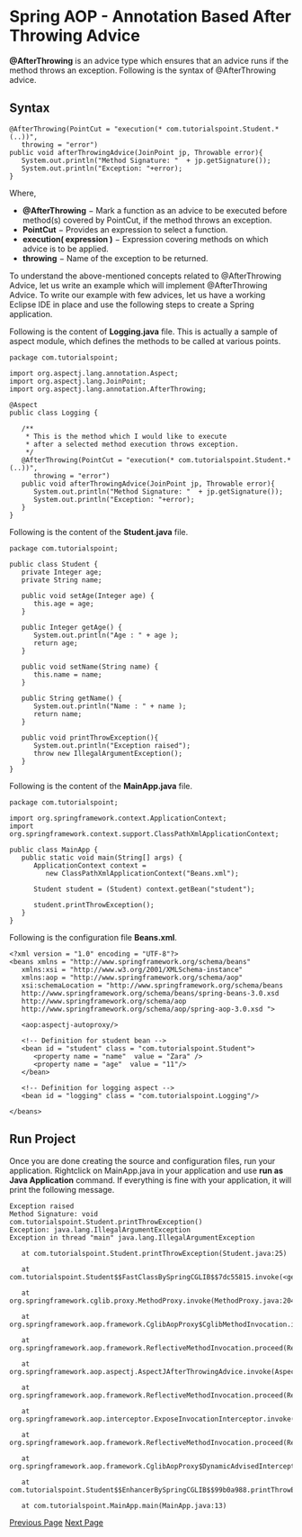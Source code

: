 # Spring AOP - Annotation Based After Throwing Advice
**@AfterThrowing** is an advice type which ensures that an advice runs if the method throws an exception. Following is the syntax of @AfterThrowing advice.

## Syntax
```
@AfterThrowing(PointCut = "execution(* com.tutorialspoint.Student.*(..))", 
   throwing = "error")
public void afterThrowingAdvice(JoinPoint jp, Throwable error){
   System.out.println("Method Signature: "  + jp.getSignature());  
   System.out.println("Exception: "+error);  
}
```
Where,

   * **@AfterThrowing** − Mark a function as an advice to be executed before method(s) covered by PointCut, if the method throws an exception.
   * **PointCut** − Provides an expression to select a function.
   * **execution( expression )** − Expression covering methods on which advice is to be applied.
   * **throwing** − Name of the exception to be returned.

To understand the above-mentioned concepts related to @AfterThrowing Advice, let us write an example which will implement @AfterThrowing Advice. To write our example with few advices, let us have a working Eclipse IDE in place and use the following steps to create a Spring application.

Following is the content of **Logging.java** file. This is actually a sample of aspect module, which defines the methods to be called at various points.

```
package com.tutorialspoint;

import org.aspectj.lang.annotation.Aspect;
import org.aspectj.lang.JoinPoint;  
import org.aspectj.lang.annotation.AfterThrowing;  

@Aspect
public class Logging {

   /** 
    * This is the method which I would like to execute
    * after a selected method execution throws exception.
    */
   @AfterThrowing(PointCut = "execution(* com.tutorialspoint.Student.*(..))", 
      throwing = "error")
   public void afterThrowingAdvice(JoinPoint jp, Throwable error){
      System.out.println("Method Signature: "  + jp.getSignature());  
      System.out.println("Exception: "+error);  
   }
}
```
Following is the content of the **Student.java** file.

```
package com.tutorialspoint;

public class Student {
   private Integer age;
   private String name;

   public void setAge(Integer age) {
      this.age = age;
   }
   
   public Integer getAge() {
      System.out.println("Age : " + age );
      return age;
   }

   public void setName(String name) {
      this.name = name;
   }
   
   public String getName() {
      System.out.println("Name : " + name );
      return name;
   }
   
   public void printThrowException(){
      System.out.println("Exception raised");
      throw new IllegalArgumentException();
   }
}
```
Following is the content of the **MainApp.java** file.

```
package com.tutorialspoint;

import org.springframework.context.ApplicationContext;
import org.springframework.context.support.ClassPathXmlApplicationContext;

public class MainApp {
   public static void main(String[] args) {
      ApplicationContext context = 
         new ClassPathXmlApplicationContext("Beans.xml");

      Student student = (Student) context.getBean("student");

      student.printThrowException();     
   }
}
```
Following is the configuration file **Beans.xml**.

```
<?xml version = "1.0" encoding = "UTF-8"?>
<beans xmlns = "http://www.springframework.org/schema/beans"
   xmlns:xsi = "http://www.w3.org/2001/XMLSchema-instance" 
   xmlns:aop = "http://www.springframework.org/schema/aop"
   xsi:schemaLocation = "http://www.springframework.org/schema/beans
   http://www.springframework.org/schema/beans/spring-beans-3.0.xsd 
   http://www.springframework.org/schema/aop 
   http://www.springframework.org/schema/aop/spring-aop-3.0.xsd ">

   <aop:aspectj-autoproxy/>

   <!-- Definition for student bean -->
   <bean id = "student" class = "com.tutorialspoint.Student">
      <property name = "name"  value = "Zara" />
      <property name = "age"  value = "11"/>      
   </bean>

   <!-- Definition for logging aspect -->
   <bean id = "logging" class = "com.tutorialspoint.Logging"/> 
      
</beans>
```
## Run Project
Once you are done creating the source and configuration files, run your application. Rightclick on MainApp.java in your application and use **run as Java Application** command. If everything is fine with your application, it will print the following message.

```
Exception raised
Method Signature: void com.tutorialspoint.Student.printThrowException()
Exception: java.lang.IllegalArgumentException
Exception in thread "main" java.lang.IllegalArgumentException
   
   at com.tutorialspoint.Student.printThrowException(Student.java:25)
   
   at com.tutorialspoint.Student$$FastClassBySpringCGLIB$$7dc55815.invoke(<generated>)
   
   at org.springframework.cglib.proxy.MethodProxy.invoke(MethodProxy.java:204)
   
   at org.springframework.aop.framework.CglibAopProxy$CglibMethodInvocation.invokeJoinpoint(CglibAopProxy.java:717)
   
   at org.springframework.aop.framework.ReflectiveMethodInvocation.proceed(ReflectiveMethodInvocation.java:157)
   
   at org.springframework.aop.aspectj.AspectJAfterThrowingAdvice.invoke(AspectJAfterThrowingAdvice.java:58)
   
   at org.springframework.aop.framework.ReflectiveMethodInvocation.proceed(ReflectiveMethodInvocation.java:179)
   
   at org.springframework.aop.interceptor.ExposeInvocationInterceptor.invoke(ExposeInvocationInterceptor.java:92)
   
   at org.springframework.aop.framework.ReflectiveMethodInvocation.proceed(ReflectiveMethodInvocation.java:179)
   
   at org.springframework.aop.framework.CglibAopProxy$DynamicAdvisedInterceptor.intercept(CglibAopProxy.java:653)
   
   at com.tutorialspoint.Student$$EnhancerBySpringCGLIB$$99b0a988.printThrowException(<generated>)
   
   at com.tutorialspoint.MainApp.main(MainApp.java:13)
```

[Previous Page](../springaop/springaop_after_returning1.md) [Next Page](../springaop/springaop_around_aspect1.md) 
